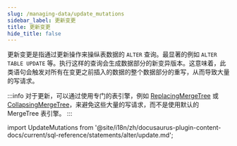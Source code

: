 ```yaml
---
slug: /managing-data/update_mutations
sidebar_label: 更新变更
title: 更新变更
hide_title: false
---
```


更新变更是指通过更新操作来操纵表数据的 `ALTER` 查询。最显著的例如 `ALTER TABLE UPDATE` 等。执行这样的查询会生成数据部分的新变异版本。这意味着，此类语句会触发对所有在变更之前插入的数据的整个数据部分的重写，从而导致大量的写请求。

:::info
对于更新，可以通过使用专门的表引擎，例如 [ReplacingMergeTree](/guides/replacing-merge-tree) 或 [CollapsingMergeTree](/engines/table-engines/mergetree-family/collapsingmergetree)，来避免这些大量的写请求，而不是使用默认的 MergeTree 表引擎。
:::

import UpdateMutations from '@site/i18n/zh/docusaurus-plugin-content-docs/current/sql-reference/statements/alter/update.md';

<UpdateMutations/>

